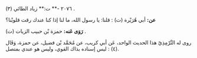 ٢٠٧٦ -** ت:** زياد الطائي (٣) .

**عن:** أبي هُرَيْرة (ت) : قلنا: يا رسول الله، ما لنا إذا كنا عندك رقت قلوبْنا؟

**رَوَى عَنه:** حمزة بْن حبيب الزيات (ت) .

روى له التِّرْمِذِيّ هذا الحديث الواحد، عَن أبي كريب، عن مُحَمَّد بْن فضيل، عن حمزة، وَقَال (٤) : ليس إسناده بذاك القوي، وليس هو عندي بمتصل.